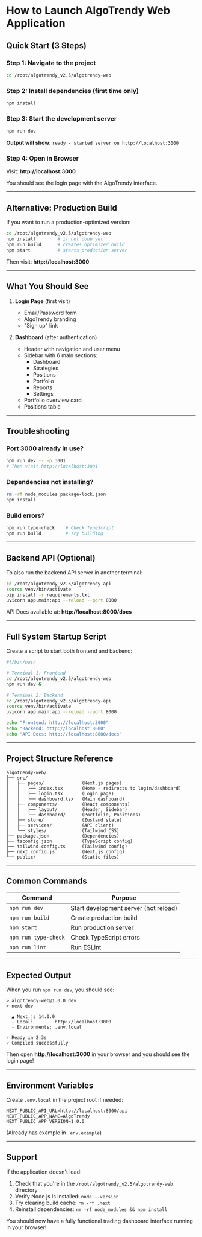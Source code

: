 # How to Launch AlgoTrendy Web Application

## Quick Start (3 Steps)

### Step 1: Navigate to the project
```bash
cd /root/algotrendy_v2.5/algotrendy-web
```

### Step 2: Install dependencies (first time only)
```bash
npm install
```

### Step 3: Start the development server
```bash
npm run dev
```

**Output will show**: `ready - started server on http://localhost:3000`

### Step 4: Open in Browser
Visit: **http://localhost:3000**

You should see the login page with the AlgoTrendy interface.

---

## Alternative: Production Build

If you want to run a production-optimized version:

```bash
cd /root/algotrendy_v2.5/algotrendy-web
npm install        # if not done yet
npm run build      # creates optimized build
npm start          # starts production server
```

Then visit: **http://localhost:3000**

---

## What You Should See

1. **Login Page** (first visit)
   - Email/Password form
   - AlgoTrendy branding
   - "Sign up" link

2. **Dashboard** (after authentication)
   - Header with navigation and user menu
   - Sidebar with 6 main sections:
     - Dashboard
     - Strategies
     - Positions
     - Portfolio
     - Reports
     - Settings
   - Portfolio overview card
   - Positions table

---

## Troubleshooting

### Port 3000 already in use?
```bash
npm run dev -- -p 3001
# Then visit http://localhost:3001
```

### Dependencies not installing?
```bash
rm -rf node_modules package-lock.json
npm install
```

### Build errors?
```bash
npm run type-check    # Check TypeScript
npm run build         # Try building
```

---

## Backend API (Optional)

To also run the backend API server in another terminal:

```bash
cd /root/algotrendy_v2.5/algotrendy-api
source venv/bin/activate
pip install -r requirements.txt
uvicorn app.main:app --reload --port 8000
```

API Docs available at: **http://localhost:8000/docs**

---

## Full System Startup Script

Create a script to start both frontend and backend:

```bash
#!/bin/bash

# Terminal 1: Frontend
cd /root/algotrendy_v2.5/algotrendy-web
npm run dev &

# Terminal 2: Backend
cd /root/algotrendy_v2.5/algotrendy-api
source venv/bin/activate
uvicorn app.main:app --reload --port 8000

echo "Frontend: http://localhost:3000"
echo "Backend: http://localhost:8000"
echo "API Docs: http://localhost:8000/docs"
```

---

## Project Structure Reference

```
algotrendy-web/
├── src/
│   ├── pages/              (Next.js pages)
│   │   ├── index.tsx       (Home - redirects to login/dashboard)
│   │   ├── login.tsx       (Login page)
│   │   └── dashboard.tsx   (Main dashboard)
│   ├── components/         (React components)
│   │   ├── layout/         (Header, Sidebar)
│   │   └── dashboard/      (Portfolio, Positions)
│   ├── store/              (Zustand state)
│   ├── services/           (API client)
│   └── styles/             (Tailwind CSS)
├── package.json            (Dependencies)
├── tsconfig.json           (TypeScript config)
├── tailwind.config.ts      (Tailwind config)
├── next.config.js          (Next.js config)
└── public/                 (Static files)
```

---

## Common Commands

| Command | Purpose |
|---------|---------|
| `npm run dev` | Start development server (hot reload) |
| `npm run build` | Create production build |
| `npm start` | Run production server |
| `npm run type-check` | Check TypeScript errors |
| `npm run lint` | Run ESLint |

---

## Expected Output

When you run `npm run dev`, you should see:

```
> algotrendy-web@1.0.0 dev
> next dev

  ▲ Next.js 14.0.0
  - Local:        http://localhost:3000
  - Environments: .env.local

✓ Ready in 2.3s
✓ Compiled successfully
```

Then open **http://localhost:3000** in your browser and you should see the login page!

---

## Environment Variables

Create `.env.local` in the project root if needed:

```
NEXT_PUBLIC_API_URL=http://localhost:8000/api
NEXT_PUBLIC_APP_NAME=AlgoTrendy
NEXT_PUBLIC_APP_VERSION=1.0.0
```

(Already has example in `.env.example`)

---

## Support

If the application doesn't load:
1. Check that you're in the `/root/algotrendy_v2.5/algotrendy-web` directory
2. Verify Node.js is installed: `node --version`
3. Try clearing build cache: `rm -rf .next`
4. Reinstall dependencies: `rm -rf node_modules && npm install`

You should now have a fully functional trading dashboard interface running in your browser!
